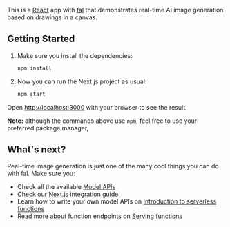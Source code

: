 This is a [React](https://react.dev/) app with [fal](https://fal.ai) that demonstrates real-time AI image generation based on drawings in a canvas.

## Getting Started

1. Make sure you install the dependencies:

   ```bash
   npm install
   ```

2. Now you can run the Next.js project as usual:
   ```bash
   npm start
   ```

Open [http://localhost:3000](http://localhost:3000) with your browser to see the result.

**Note:** although the commands above use `npm`, feel free to use your preferred package manager,

## What's next?

Real-time image generation is just one of the many cool things you can do with fal. Make sure you:

- Check all the available [Model APIs](https://fal.ai/models)
- Check our [Next.js integration guide](https://fal.ai/docs/integrations/nextjs)
- Learn how to write your own model APIs on [Introduction to serverless functions](https://fal.ai/docs/serverless-functions)
- Read more about function endpoints on [Serving functions](https://fal.ai/docs/function-endpoints)
